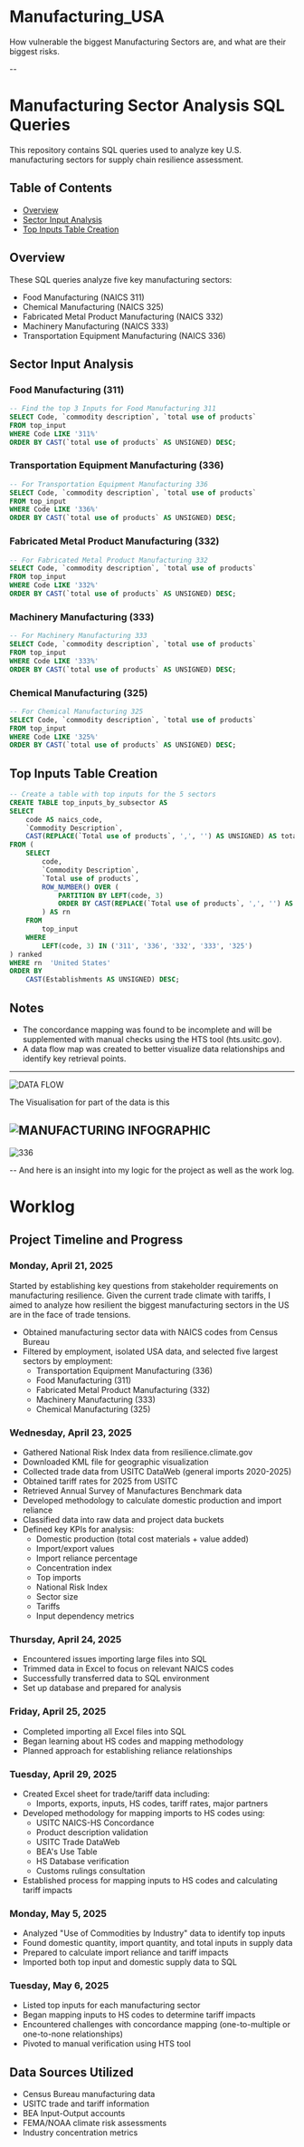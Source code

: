 # Manufacturing_USA
How vulnerable the biggest Manufacturing Sectors are, and what are their biggest risks.

-- 
# Manufacturing Sector Analysis SQL Queries

This repository contains SQL queries used to analyze key U.S. manufacturing sectors for supply chain resilience assessment.

## Table of Contents
- [Overview](#overview)
- [Sector Input Analysis](#sector-input-analysis)
- [Top Inputs Table Creation](#top-inputs-table-creation)

## Overview

These SQL queries analyze five key manufacturing sectors:
- Food Manufacturing (NAICS 311)
- Chemical Manufacturing (NAICS 325)
- Fabricated Metal Product Manufacturing (NAICS 332)
- Machinery Manufacturing (NAICS 333)
- Transportation Equipment Manufacturing (NAICS 336)

## Sector Input Analysis

### Food Manufacturing (311)
```sql
-- Find the top 3 Inputs for Food Manufacturing 311
SELECT Code, `commodity description`, `total use of products`
FROM top_input
WHERE Code LIKE '311%'
ORDER BY CAST(`total use of products` AS UNSIGNED) DESC;
```

### Transportation Equipment Manufacturing (336)
```sql
-- For Transportation Equipment Manufacturing 336
SELECT Code, `commodity description`, `total use of products`
FROM top_input
WHERE Code LIKE '336%'
ORDER BY CAST(`total use of products` AS UNSIGNED) DESC;
```

### Fabricated Metal Product Manufacturing (332)
```sql
-- For Fabricated Metal Product Manufacturing 332
SELECT Code, `commodity description`, `total use of products`
FROM top_input
WHERE Code LIKE '332%'
ORDER BY CAST(`total use of products` AS UNSIGNED) DESC;
```

### Machinery Manufacturing (333)
```sql
-- For Machinery Manufacturing 333
SELECT Code, `commodity description`, `total use of products`
FROM top_input
WHERE Code LIKE '333%'
ORDER BY CAST(`total use of products` AS UNSIGNED) DESC;
```

### Chemical Manufacturing (325)
```sql
-- For Chemical Manufacturing 325
SELECT Code, `commodity description`, `total use of products`
FROM top_input
WHERE Code LIKE '325%'
ORDER BY CAST(`total use of products` AS UNSIGNED) DESC;
```

## Top Inputs Table Creation

```sql
-- Create a table with top inputs for the 5 sectors
CREATE TABLE top_inputs_by_subsector AS
SELECT
    code AS naics_code,
    `Commodity Description`,
    CAST(REPLACE(`Total use of products`, ',', '') AS UNSIGNED) AS total_qty
FROM (
    SELECT
        code,
        `Commodity Description`,
        `Total use of products`,
        ROW_NUMBER() OVER (
            PARTITION BY LEFT(code, 3)
            ORDER BY CAST(REPLACE(`Total use of products`, ',', '') AS UNSIGNED) DESC
        ) AS rn
    FROM
        top_input
    WHERE
        LEFT(code, 3) IN ('311', '336', '332', '333', '325')
) ranked
WHERE rn  'United States'
ORDER BY 
    CAST(Establishments AS UNSIGNED) DESC;
```

## Notes

- The concordance mapping was found to be incomplete and will be supplemented with manual checks using the HTS tool (hts.usitc.gov).
- A data flow map was created to better visualize data relationships and identify key retrieval points.

---

![DATA FLOW](https://github.com/user-attachments/assets/4f83d47c-1b98-4d02-ad21-545be6197c6b)

The Visualisation for part of the data is this

![MANUFACTURING INFOGRAPHIC](https://github.com/user-attachments/assets/997f9f49-24e1-47e2-8e3b-1630c3c6b9b1)
--
![336](https://github.com/user-attachments/assets/0fceb21f-4522-4761-acda-80dc50521530)

--
And here is an insight into my logic for the project as well as the work log.

# Worklog

## Project Timeline and Progress

### Monday, April 21, 2025
Started by establishing key questions from stakeholder requirements on manufacturing resilience. Given the current trade climate with tariffs, I aimed to analyze how resilient the biggest manufacturing sectors in the US are in the face of trade tensions.

- Obtained manufacturing sector data with NAICS codes from Census Bureau
- Filtered by employment, isolated USA data, and selected five largest sectors by employment:
  - Transportation Equipment Manufacturing (336)
  - Food Manufacturing (311)
  - Fabricated Metal Product Manufacturing (332)
  - Machinery Manufacturing (333)
  - Chemical Manufacturing (325)

### Wednesday, April 23, 2025
- Gathered National Risk Index data from resilience.climate.gov
- Downloaded KML file for geographic visualization
- Collected trade data from USITC DataWeb (general imports 2020-2025)
- Obtained tariff rates for 2025 from USITC
- Retrieved Annual Survey of Manufactures Benchmark data
- Developed methodology to calculate domestic production and import reliance
- Classified data into raw data and project data buckets
- Defined key KPIs for analysis:
  - Domestic production (total cost materials + value added)
  - Import/export values
  - Import reliance percentage
  - Concentration index
  - Top imports
  - National Risk Index
  - Sector size
  - Tariffs
  - Input dependency metrics

### Thursday, April 24, 2025
- Encountered issues importing large files into SQL
- Trimmed data in Excel to focus on relevant NAICS codes
- Successfully transferred data to SQL environment
- Set up database and prepared for analysis

### Friday, April 25, 2025
- Completed importing all Excel files into SQL
- Began learning about HS codes and mapping methodology
- Planned approach for establishing reliance relationships

### Tuesday, April 29, 2025
- Created Excel sheet for trade/tariff data including:
  - Imports, exports, inputs, HS codes, tariff rates, major partners
- Developed methodology for mapping imports to HS codes using:
  - USITC NAICS-HS Concordance
  - Product description validation
  - USITC Trade DataWeb
  - BEA's Use Table
  - HS Database verification
  - Customs rulings consultation
- Established process for mapping inputs to HS codes and calculating tariff impacts

### Monday, May 5, 2025
- Analyzed "Use of Commodities by Industry" data to identify top inputs
- Found domestic quantity, import quantity, and total inputs in supply data
- Prepared to calculate import reliance and tariff impacts
- Imported both top input and domestic supply data to SQL

### Tuesday, May 6, 2025
- Listed top inputs for each manufacturing sector
- Began mapping inputs to HS codes to determine tariff impacts
- Encountered challenges with concordance mapping (one-to-multiple or one-to-none relationships)
- Pivoted to manual verification using HTS tool

## Data Sources Utilized

- Census Bureau manufacturing data
- USITC trade and tariff information
- BEA Input-Output accounts
- FEMA/NOAA climate risk assessments
- Industry concentration metrics
